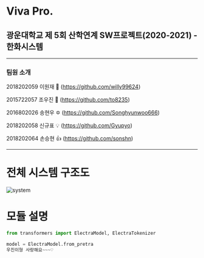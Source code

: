 # Viva Pro.
## 광운대학교 제 5회 산학연계 SW프로젝트(2020-2021) - 한화시스템

-----------

### 팀원 소개

2018202059 이원재 👑 (https://github.com/willy99624)

2015722057 조우진 🥇 (https://github.com/to8235)

2016802026 송현우 ✡️ (https://github.com/Songhyunwoo666)

2018202058 신규표 💡 (https://github.com/Gyupyo)

2018202064 손승현 👍 (https://github.com/sonshn)

-----------

# 전체 시스템 구조도
![system](https://user-images.githubusercontent.com/56755768/121120955-a0c76a00-c859-11eb-978e-9aaf8b3d4f55.png)

# 모듈 설명

```python
from transformers import ElectraModel, ElectraTokenizer

model = ElectraModel.from_pretra
우진이형 사랑해요~~~♡
```
